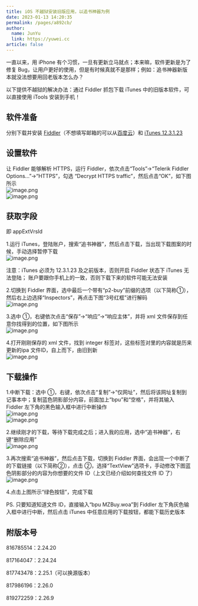 ```yaml
---
title: iOS 不越狱安装旧版应用，以追书神器为例
date: 2023-01-13 14:20:35
permalink: /pages/a892cb/
author: 
  name: JunYu
  link: https://yuwei.cc
article: false
---
```

一直以来，用 iPhone 有个习惯，一旦有更新立马就点；本来嘛，软件更新是为了修复 Bug，让用户更好的使用，但是有时候真就不是那样；例如：追书神器新版本就没法想要用回老版本怎么办？

以下提供不越狱的解决办法：通过 Fiddler 抓包下载 iTunes 中的旧版本软件，可以直接使用 iTools 安装到手机！
## 软件准备
分别下载并安装 [Fiddler](https://www.telerik.com/download/fiddler)（不想填写邮箱的可以从[百度云](http://dd.ma/ArCpFf1M)）和 [iTunes 12.3.1.23](http://dd.ma/WgRhXAAU)
## 设置软件
让 Fiddler 能够解析 HTTPS，运行 Fiddler，依次点击“Tools”->“Telerik Fiddler Options…”->“HTTPS”，勾选 “Decrypt HTTPS traffic”，然后点击“OK”，如下图所示  
![image.png](https://f.pz.al/pzal/2023/01/13/5ac4f9f31834e.png)  
![image.png](https://f.pz.al/pzal/2023/01/13/a6896169cc25c.png)
## 获取字段
即 appExtVrsId

1.运行 iTunes，登陆账户，搜索“追书神器”，然后点击下载，当出现下载图案的时候，手动选择暂停下载  
![image.png](https://f.pz.al/pzal/2023/01/13/7ce00433c20ea.png)

注意：iTunes 必须为 12.3.1.23 及之前版本，否则开启 Fiddler 状态下 iTunes 无法登陆； 账户要跟你手机上的一致，否则下载下来的软件可能无法安装

2.切换到 Fiddler 界面，选中最后一个带有“p2-buy”前缀的选项（以下简称①），然后右上边选择“Inspectors”，再点击下图“3号红框”进行解码  
![image.png](https://f.pz.al/pzal/2023/01/13/7183d4d387895.png)

3.选中 ①，右键依次点击“保存”->“响应”->“响应主体”，并将 xml 文件保存到任意你找得到的位置，如下图所示  
![image.png](https://f.pz.al/pzal/2023/01/13/cd2330675bc78.png)

4.打开刚刚保存的 xml 文件，找到 integer 标签对，这些标签对里的内容就是历来更新的ipa 文件ID，自上而下，由旧到新  
![image.png](https://f.pz.al/pzal/2023/01/13/6b0c193ead682.png)
## 下载操作
1.中断下载：选中 ①，右键，依次点击“复制”->“仅网址”，然后将该网址复制到记事本中；复制蓝色阴影部分内容，前面加上“bpu”和“空格”，并将其输入 Fiddler 左下角的黑色输入框中进行中断操作  
![image.png](https://f.pz.al/pzal/2023/01/13/449953cd20bf6.png)  
![image.png](https://f.pz.al/pzal/2023/01/13/665119c44841e.png)

2.继续刚才的下载，等待下载完成之后；进入我的应用，选中“追书神器”，右键“删除应用”  
![image.png](https://f.pz.al/pzal/2023/01/13/664739b70a616.png)

3.再次搜索“追书神器”，然后点击下载，切换到 Fiddler 界面，会出现一个中断了的下载链接（以下简称②），点击 ②，选择“TextView”选项卡，手动修改下图蓝色阴影部分的内容为你想要的文件 ID（上文已经介绍如何查找文件 ID 了）  
![image.png](https://f.pz.al/pzal/2023/01/13/e4c339378ac13.png)

4.点击上图所示“绿色按钮”，完成下载

PS. 只要知道知道文件 ID，直接输入“bpu MZBuy.woa”到 Fiddler 左下角灰色输入框中进行中断，然后点击 iTunes 中任意应用的下载按钮，都能下载历史版本
## 附版本号
816785514：2.24.20

817164047：2.24.24

817743478：2.25.1（可以换源版本）

817986196：2.26.0

819272259：2.26.9
